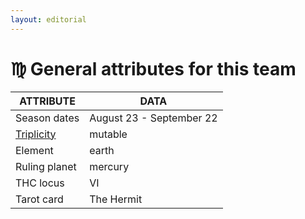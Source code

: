 ```yaml
---
layout: editorial
---
```


# ♍️ General attributes for this team

| ATTRIBUTE                                                                                | DATA                     |
| ---------------------------------------------------------------------------------------- | ------------------------ |
| Season dates                                                                             | August 23 - September 22 |
| [Triplicity](../../../../alchemy/the-usdchoice-of-alchemy/undefined-4/3-a-triplicity.md) | mutable                  |
| Element                                                                                  | earth                    |
| Ruling planet                                                                            | mercury                  |
| THC locus                                                                                | VI                       |
| Tarot card                                                                               | The Hermit               |


